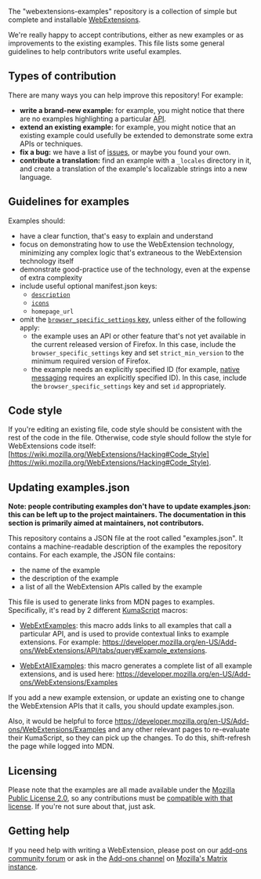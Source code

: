 
The "webextensions-examples" repository is a collection of simple but complete
and installable
[WebExtensions](https://developer.mozilla.org/en-US/Add-ons/WebExtensions).

We're really happy to accept contributions, either as new examples or as
improvements to the existing examples. This file lists some general guidelines
to help contributors write useful examples.

## Types of contribution

There are many ways you can help improve this repository! For example:

* **write a brand-new example:** for example, you might notice that there are no
examples highlighting a particular [API](https://developer.mozilla.org/en-US/Add-ons/WebExtensions/API).
* **extend an existing example:** for example,
you might notice that an existing example could usefully be extended to demonstrate some extra APIs or techniques.
* **fix a bug:** we have a list of [issues](https://github.com/mdn/webextensions-examples/issues),
or maybe you found your own.
* **contribute a translation:** find an example with a `_locales` directory in
it, and create a translation of the example's localizable strings into a new language.

## Guidelines for examples

Examples should:

* have a clear function, that's easy to explain and understand
* focus on demonstrating how to use the WebExtension technology, minimizing any
complex logic that's extraneous to the WebExtension technology itself
* demonstrate good-practice use of the technology, even at the expense of extra
complexity
* include useful optional manifest.json keys:
    * [`description`](https://developer.mozilla.org/en-US/Add-ons/WebExtensions/manifest.json/description)
    * [`icons`](https://developer.mozilla.org/en-US/Add-ons/WebExtensions/manifest.json/icons)
    * `homepage_url`
* omit the [`browser_specific_settings` key](https://developer.mozilla.org/en-US/Add-ons/WebExtensions/manifest.json/browser_specific_settings), unless either of the following apply:
    * the example uses an API or other feature that's not yet available in the current released version of Firefox. In this case, include the `browser_specific_settings` key and set `strict_min_version` to the minimum required version of Firefox.
    * the example needs an explicitly specified ID (for example, [native messaging](https://developer.mozilla.org/en-US/Add-ons/WebExtensions/Native_messaging) requires an explicitly specified ID). In this case, include the `browser_specific_settings` key and set `id` appropriately.

## Code style

If you're editing an existing file, code style should be consistent with the rest of the code in the file. Otherwise, code style should follow the style for WebExtensions code itself: [https://wiki.mozilla.org/WebExtensions/Hacking#Code_Style](https://wiki.mozilla.org/WebExtensions/Hacking#Code_Style).

## Updating examples.json

**Note: people contributing examples don't have to update examples.json: this can be left up to the project maintainers. The documentation in this section is primarily aimed at maintainers, not contributors.**

This repository contains a JSON file at the root called "examples.json". It contains a machine-readable description of the examples the repository contains. For each example, the JSON file contains:

* the name of the example
* the description of the example
* a list of all the WebExtension APIs called by the example

This file is used to generate links from MDN pages to examples. Specifically, it's read by 2 different [KumaScript](https://github.com/mdn/kumascript) macros:

* [WebExtExamples](https://github.com/mdn/kumascript/blob/master/macros/WebExtExamples.ejs): this macro adds links to all examples that call a particular API, and is used to provide contextual links to example extensions. For example: https://developer.mozilla.org/en-US/Add-ons/WebExtensions/API/tabs/query#Example_extensions.

* [WebExtAllExamples](https://github.com/mdn/kumascript/blob/master/macros/WebExtAllExamples.ejs): this macro generates a complete list of all example extensions, and is used here: https://developer.mozilla.org/en-US/Add-ons/WebExtensions/Examples

If you add a new example extension, or update an existing one to change the WebExtension APIs that it calls, you should update examples.json.

Also, it would be helpful to force https://developer.mozilla.org/en-US/Add-ons/WebExtensions/Examples and any other relevant pages to re-evaluate their KumaScript, so they can pick up the changes. To do this, shift-refresh the page while logged into MDN.

## Licensing

Please note that the examples are all made available under the
[Mozilla Public License 2.0](https://github.com/mdn/webextensions-examples/blob/master/LICENSE),
so any contributions must be
[compatible with that license](https://www.mozilla.org/en-US/MPL/license-policy/).
If you're not sure about that, just ask.

## Getting help

If you need help with writing a WebExtension, please post on our [add-ons community forum](https://discourse.mozilla.org/c/add-ons/development/) or ask in the [Add-ons channel](https://chat.mozilla.org/#/room/#addons:mozilla.org) on [Mozilla's Matrix instance](https://wiki.mozilla.org/Matrix). 

